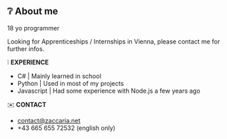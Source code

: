 
 ## :grey_question: About me
18 yo programmer

Looking for Apprenticeships / Internships in Vienna, please contact me for further infos.

:grey_exclamation: **EXPERIENCE**
- C# | Mainly learned in school
- Python | Used in most of my projects
- Javascript | Had some experience with Node.js a few years ago


:envelope: **CONTACT**

+ contact@zaccaria.net
+ +43 665 655 72532 (english only)
